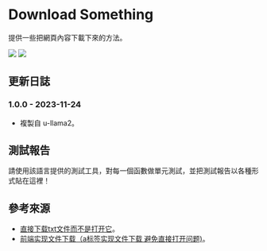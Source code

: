 # Download Something
提供一些把網頁內容下載下來的方法。

<img src="https://img.shields.io/static/v1?label=build&message=pass&color=brightgreen"/>
<img src="https://img.shields.io/static/v1?label=updated&message=2023/11/24&color=blue"/>

## 更新日誌
### 1.0.0 - 2023-11-24
- 複製自 u-llama2。

## 測試報告
請使用該語言提供的測試工具，對每一個函數做單元測試，並把測試報告以各種形式貼在這裡！

## 參考來源
- [直接下载txt文件而不是打开它](https://blog.csdn.net/littlebearGreat/article/details/104832539)。
- [前端实现文件下载（a标签实现文件下载 避免直接打开问题)](https://blog.csdn.net/helloxiaoliang/article/details/122696364?utm_medium=distribute.pc_relevant.none-task-blog-2~default~baidujs_baidulandingword~default-0-122696364-blog-104832539.235^v38^pc_relevant_anti_t3&spm=1001.2101.3001.4242.1&utm_relevant_index=3)。